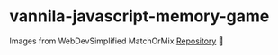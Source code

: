 # vannila-javascript-memory-game

Images from WebDevSimplified MatchOrMix [Repository](https://github.com/WebDevSimplified/Mix-Or-Match.git)  🚀
